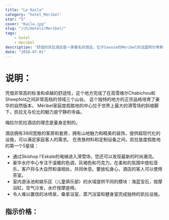 ```yaml
---
title: "Le Kaila"
category: "hotel_Meribel"
star: "5"
cover: "Kaila.jpg"
slug: "/ch/Hotels/Meribel/"
tags:
    - hotel
    - meribel
description: "舒适的凯拉酒店是一家着名的酒店，位于Savoie的Meribel的法国阿尔卑斯山，于2012年12月开业。提供独特的生活方式，并拥有50年的专业知识，Dallery家族使这家酒店，一个神奇的地方。 "
date: "2018-07-01"
--- 
```

 
# 说明：
凭借非常高的标准和卓越的舒适性，这个地方完成了在高雪维尔Chabichou和Sheepfold之间非常高档的领域三个山谷。
这个独特的地方的正宗品格培育了豪华的自然版本。 Méribel家庭度假胜地的中心位于世界上最大的滑雪场的斜坡脚下，凯拉无与伦比的魅力是宁静的寺庙。

梅拉尔凯拉酒店的理念是量身定制的。

酒店拥有39间宽敞的客房和套房，拥有山地魅力和精美的装饰，提供超现代化的设施，可以满足家庭客人的需求。
在贵族材料和定制设备之间，凯拉是度假胜地的第一个5星级：
 - 通过Skishop l'Eskale的电梯进入滑雪场，您还可以发现最新的时尚潮流。
 - 豪华水疗中心专注于温暖的色调，灰褐色和巧克力。在柔和的氛围中放松音乐，客户将与大自然和谐相处，共同休息。要放松身心，酒店的客人可以使用茶室。
 - 室内游泳池和娱乐区（儿童俱乐部）的水域提供不同的模块：海蓝宝石，按摩浴缸，空气沙发，水疗按摩座椅。
 - 令人难以置信的冰喷泉，桑拿浴室，蒸汽浴室和健身室完成独特的凯拉设施。

## 指示价格：